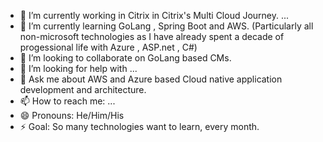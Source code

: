 
- 🔭 I’m currently working in Citrix in Citrix's Multi Cloud Journey. ...
- 🌱 I’m currently learning GoLang , Spring Boot and AWS. (Particularly all non-microsoft technologies as I have already spent a decade of progessional life with Azure , ASP.net , C#)
- 👯 I’m looking to collaborate on GoLang based CMs.
- 🤔 I’m looking for help with ...
- 💬 Ask me about AWS and Azure based Cloud native application development and architecture.
- 📫 How to reach me: ...
- 😄 Pronouns: He/Him/His 
- ⚡ Goal: So many technologies want to learn, every month.
